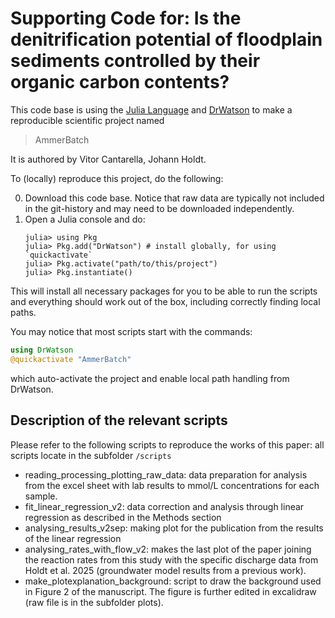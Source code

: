 # Supporting Code for: Is the denitrification potential of floodplain sediments controlled by their organic carbon contents?


This code base is using the [Julia Language](https://julialang.org/) and
[DrWatson](https://juliadynamics.github.io/DrWatson.jl/stable/)
to make a reproducible scientific project named
> AmmerBatch

It is authored by Vitor Cantarella, Johann Holdt.

To (locally) reproduce this project, do the following:

0. Download this code base. Notice that raw data are typically not included in the
   git-history and may need to be downloaded independently.
1. Open a Julia console and do:
   ```
   julia> using Pkg
   julia> Pkg.add("DrWatson") # install globally, for using `quickactivate`
   julia> Pkg.activate("path/to/this/project")
   julia> Pkg.instantiate()
   ```

This will install all necessary packages for you to be able to run the scripts and
everything should work out of the box, including correctly finding local paths.

You may notice that most scripts start with the commands:
```julia
using DrWatson
@quickactivate "AmmerBatch"
```
which auto-activate the project and enable local path handling from DrWatson.

## Description of the relevant scripts

Please refer to the following scripts to reproduce the works of this paper:
all scripts locate in the subfolder `/scripts`

- reading_processing_plotting_raw_data: data preparation for analysis from the excel sheet with lab results to mmol/L concentrations for each sample.
- fit_linear_regression_v2: data correction and analysis through linear regression as described in the Methods section
- analysing_results_v2sep: making plot for the publication from the results of the linear regression
- analysing_rates_with_flow_v2: makes the last plot of the paper joining the reaction rates from this study with the specific discharge data from Holdt et al. 2025 (groundwater model results from a previous work).
- make_plotexplanation_background: script to draw the background used in Figure 2 of the manuscript. The figure is further edited in excalidraw (raw file is in the subfolder plots).
